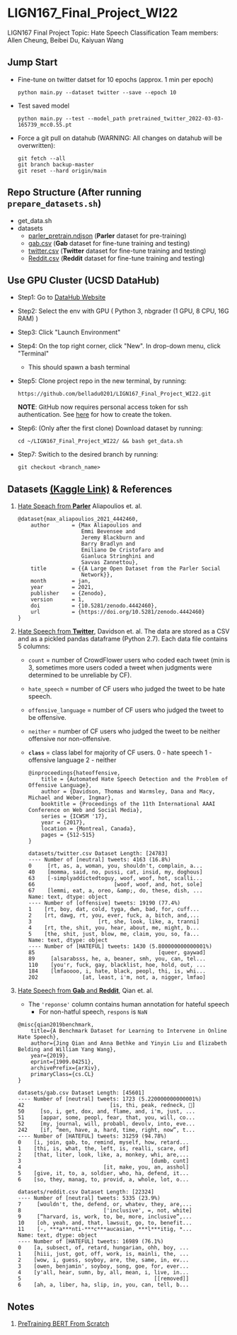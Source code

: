 # LIGN167_Final_Project_WI22
LIGN167 Final Project
Topic: Hate Speech Classification
Team members: Allen Cheung, Beibei Du, Kaiyuan Wang

## Jump Start 
- Fine-tune on twitter datset for 10 epochs (approx. 1 min per epoch)

  ```python main.py --dataset twitter --save --epoch 10```

- Test saved model

  ```python main.py --test --model_path pretrained_twitter_2022-03-03-165739_mcc0.55.pt```

- Force a git pull on datahub (WARNING: All changes on datahub will be overwritten):
  ```
  git fetch --all
  git branch backup-master
  git reset --hard origin/main
  ```

## Repo Structure (After running ```prepare_datasets.sh```)

- get_data.sh
- datasets
    - [parler_pretrain.ndjson](./datasets/parler_pretrain.ndjson) (**Parler** dataset for pre-training)
    - [gab.csv](./datasets/gab.csv) (**Gab** dataset for fine-tune training and testing)
    - [twitter.csv](./datasets/twitter.csv) (**Twitter** dataset for fine-tune training and testing)
    - [Reddit.csv](./datasets/reddit.csv) (**Reddit** dataset for fine-tune training and testing)


## Use GPU Cluster (UCSD DataHub)
- Step1: Go to [DataHub Website](https://datahub.ucsd.edu/hub/spawn)
- Step2: Select the env with GPU ( Python 3, nbgrader (1 GPU, 8 CPU, 16G RAM) )
- Step3: Click "Launch Environment"
- Step4: On the top right corner, click "New". In drop-down menu, click "Terminal"
  - This should spawn a bash terminal
- Step5: Clone project repo in the new terminal, by running: 

  ```https://github.com/belladu0201/LIGN167_Final_Project_WI22.git```

  **NOTE**: GitHub now requires personal access token for ssh authentication. See [here](https://docs.github.com/en/authentication/keeping-your-account-and-data-secure/creating-a-personal-access-token) for how to create the token.
- Step6: (Only after the first clone) Download dataset by running: 
  
  ```cd ~/LIGN167_Final_Project_WI22/ && bash get_data.sh```

- Step7: Switich to the desired branch by running: 
  
  ```git checkout <branch_name>```

## Datasets [(Kaggle Link)](https://www.kaggle.com/kylewang1999/hate-speech-datasets) & References

1. [Hate Speach from **Parler**](https://zenodo.org/record/4442460#.YhcimC-B0iw) Aliapoulios et. al. 
    ```
    @dataset{max_aliapoulios_2021_4442460,
        author       = {Max Aliapoulios and
                        Emmi Bevensee and
                        Jeremy Blackburn and
                        Barry Bradlyn and
                        Emiliano De Cristofaro and
                        Gianluca Stringhini and
                        Savvas Zannettou},
        title        = {{A Large Open Dataset from the Parler Social 
                        Network}},
        month        = jan,
        year         = 2021,
        publisher    = {Zenodo},
        version      = 1,
        doi          = {10.5281/zenodo.4442460},
        url          = {https://doi.org/10.5281/zenodo.4442460}
    }
    ```

2. [Hate Speech from **Twitter**](https://github.com/t-davidson/hate-speech-and-offensive-language), Davidson et. al. The data are stored as a CSV and as a pickled pandas dataframe (Python 2.7). Each data file contains 5 columns:
    - `count` = number of CrowdFlower users who coded each tweet (min is 3, sometimes more users coded a tweet when judgments were determined to be unreliable by CF).

    - `hate_speech` = number of CF users who judged the tweet to be hate speech.

    - `offensive_language` = number of CF users who judged the tweet to be offensive.

    - `neither` = number of CF users who judged the tweet to be neither offensive nor non-offensive.

    - **`class`** = class label for majority of CF users.
      0 - hate speech
      1 - offensive  language
      2 - neither
      ```
      @inproceedings{hateoffensive,
          title = {Automated Hate Speech Detection and the Problem of Offensive Language},
          author = {Davidson, Thomas and Warmsley, Dana and Macy, Michael and Weber, Ingmar}, 
          booktitle = {Proceedings of the 11th International AAAI Conference on Web and Social Media},
          series = {ICWSM '17},
          year = {2017},
          location = {Montreal, Canada},
          pages = {512-515}
      }
      ```
      ```
      datasets/twitter.csv Dataset Length: [24783]
      ---- Number of [neutral] tweets: 4163 (16.8%)
      0     [rt, as, a, woman, you, shouldn't, complain, a...
      40    [momma, said, no, pussi, cat, insid, my, doghous]
      63    [-simplyaddictedtoguy, woof, woof, hot, scalli...
      66                         [woof, woof, and, hot, sole]
      67    [lemmi, eat, a, oreo, &amp;, do, these, dish, ...
      Name: text, dtype: object
      ---- Number of [offensive] tweets: 19190 (77.4%)
      1    [rt, boy, dat, cold, tyga, dwn, bad, for, cuff...
      2    [rt, dawg, rt, you, ever, fuck, a, bitch, and,...
      3                     [rt, she, look, like, a, tranni]
      4    [rt, the, shit, you, hear, about, me, might, b...
      5    [the, shit, just, blow, me, claim, you, so, fa...
      Name: text, dtype: object
      ---- Number of [HATEFUL] tweets: 1430 (5.800000000000001%)
      85                                       [queer, gaywad]
      89     [alsarabsss, he, a, beaner, smh, you, can, tel...
      110    [you'r, fuck, gay, blacklist, hoe, hold, out, ...
      184    [lmfaoooo, i, hate, black, peopl, thi, is, whi...
      202              [at, least, i'm, not, a, nigger, lmfao]
      ```

3. [Hate Speech from **Gab** and **Reddit**](https://github.com/jing-qian/A-Benchmark-Dataset-for-Learning-to-Intervene-in-Online-Hate-Speech), Qian et. al.
    - The `'reponse'` column contains human annotation for hateful speech
      - For non-hatful speech, `respons` is `NaN`
    ```
    @misc{qian2019benchmark,
        title={A Benchmark Dataset for Learning to Intervene in Online Hate Speech}, 
        author={Jing Qian and Anna Bethke and Yinyin Liu and Elizabeth Belding and William Yang Wang},
        year={2019},
        eprint={1909.04251},
        archivePrefix={arXiv},
        primaryClass={cs.CL}
    }
    ```
    ```
    datasets/gab.csv Dataset Length: [45601]
    ---- Number of [neutral] tweets: 1723 (5.220000000000001%)
    42                           [is, thi, peak, redneck, 🤔]
    50     [so, i, get, dox, and, flame, and, i'm, just, ...
    51     [appar, some, peopl, fear, that, you, will, co...
    52     [my, journal, will, probabl, devolv, into, eve...
    242    [if, “men, have, a, hard, time, right, now”, t...
    ---- Number of [HATEFUL] tweets: 31259 (94.78%)
    0    [i, join, gab, to, remind, myself, how, retard...
    1    [thi, is, what, the, left, is, realli, scare, of]
    2    [that, liter, look, like, a, monkey, whi, are,...
    3                                         [dumb, cunt]
    4                          [it, make, you, an, asshol]
    5    [give, it, to, a, soldier, who, ha, defend, it...
    6    [so, they, manag, to, provid, a, whole, lot, o...
    ```
    ```
    datasets/reddit.csv Dataset Length: [22324]
    ---- Number of [neutral] tweets: 5335 (23.9%)
    7     [wouldn't, the, defend, or, whatev, they, are,...
    8                          ['inclusive', =, not, white]
    9     [“harvard, is, work, to, be, more, inclusive”,...
    10    [oh, yeah, and, that, lawsuit, go, to, benefit...
    11    [-, ***a***nti-***c***aucasian, ***l***itig, *...
    Name: text, dtype: object
    ---- Number of [HATEFUL] tweets: 16989 (76.1%)
    0    [a, subsect, of, retard, hungarian, ohh, boy, ...
    1    [hiii, just, got, off, work, is, mainli, the, ...
    2    [wow, i, guess, soyboy, are, the, same, in, ev...
    3    [owen, benjamin', soyboy, song, goe, for, ever...
    4    [y'all, hear, sumn, by, all, mean, i, live, in...
    5                                          [[removed]]
    6    [ah, a, liber, ha, slip, in, you, can, tell, b...
    ```

## Notes
1. [PreTraining BERT From Scratch](https://discuss.huggingface.co/t/tips-for-pretraining-bert-from-scratch/1175/10)
